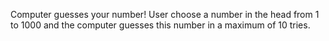 Computer guesses your number!
User choose a number in the head from 1 to 1000 and the computer guesses this number in a maximum of 10 tries.

